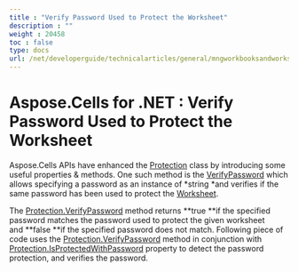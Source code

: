 ```yaml
---
title : "Verify Password Used to Protect the Worksheet" 
description : "" 
weight : 20458 
toc : false
type: docs
url: /net/developerguide/technicalarticles/general/mngworkbooksandworksheets/verify+password+used+to+protect+the+worksheet/
---
```


# Aspose.Cells for .NET : Verify Password Used to Protect the Worksheet


Aspose.Cells APIs have enhanced the [Protection](https://apireference.aspose.com/net/cells/aspose.cells/protection) class by introducing some useful properties & methods. One such method is the [VerifyPassword](https://apireference.aspose.com/net/cells/aspose.cells/protection/methods/verifypassword) which allows specifying a password as an instance of *string *and verifies if the same password has been used to protect the [Worksheet](https://apireference.aspose.com/net/cells/aspose.cells/worksheet).

The [Protection.VerifyPassword](https://apireference.aspose.com/net/cells/aspose.cells/protection/methods/verifypassword) method returns **true **if the specified password matches the password used to protect the given worksheet and **false **if the specified password does not match. Following piece of code uses the [Protection.VerifyPassword](https://apireference.aspose.com/net/cells/aspose.cells/protection/methods/verifypassword) method in conjunction with [Protection.IsProtectedWithPassword](https://apireference.aspose.com/net/cells/aspose.cells/protection/properties/isprotectedwithpassword) property to detect the password protection, and verifies the password.

